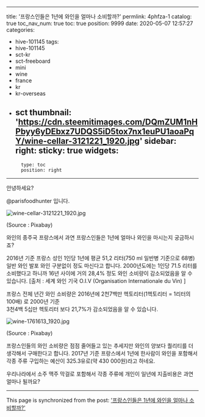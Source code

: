 
---
title: '프랑스인들은 1년에 와인을 얼마나 소비할까?'
permlink: 4phfza-1
catalog: true
toc_nav_num: true
toc: true
position: 9999
date: 2020-05-07 12:57:27
categories:
- hive-101145
tags:
- hive-101145
- sct-kr
- sct-freeboard
- mini
- wine
- france
- kr
- kr-overseas
- sct
thumbnail: 'https://cdn.steemitimages.com/DQmZUM1nHPbyy6yDEbxz7UDQS5iD5tox7nx1euPU1aoaPqY/wine-cellar-3121221_1920.jpg'
sidebar:
    right:
        sticky: true
widgets:
    -
        type: toc
        position: right
---


안녕하세요?

@parisfoodhunter 입니다.

![wine-cellar-3121221_1920.jpg](https://cdn.steemitimages.com/DQmZUM1nHPbyy6yDEbxz7UDQS5iD5tox7nx1euPU1aoaPqY/wine-cellar-3121221_1920.jpg)

(Source : Pixabay)

와인의 종주국 프랑스에서 과연 프랑스인들은 1년에  얼마나  와인을 마시는지 궁금하시죠?

2016년 기준 프랑스 성인 1인당 1년에 평균 51,2 리터(750 ml 일반병 기준으로 68병) 일반 와인 발포 와인 구분없이 정도 마신다고 합니다.
2000년도에는 1인당 71.5 리터를 소비했다고 하니까  16년 사이에 거의 28,4% 정도 와인 소비량이 감소되었음을 알 수 있습니다.   [출처 : 세계 와인 기국  O.I.V (Organisation Internationale du Vin) ]

프랑스 전체 년간 와인 소비량은  2016년에  2천7백만 헥토리터(1헥토리터 = 1리터의 100배)  로 2000년 기준   
 3천4백 5십만 헥토리터 보다 21,7%가 감소되었음을 알 수 있습니다.

![wine-1761613_1920.jpg](https://cdn.steemitimages.com/DQmc9fohiNqFyWjZzCaZiqbVJjqXC5mVvUZ6wRZUX9xgZMW/wine-1761613_1920.jpg)

(Source : Pixabay)

프랑스인들의 와인 소비량은 점점 줄어들고 있는 추세지만 와인의 양보다 퀄리티를 더 생각해서 구매한다고
합니다.
2017년 기준 프랑스에서 1년에 한사람이 와인을 포함해서 각종 주류 구입하는 예산이 325.3유로(약 430 000원)라고 하네요.

우리나라에서 소주 맥주 막걸로 포함해서 각종 주류에 개인이 일년에 지출비용은 과연 얼마나 될까요?

- - -

This page is synchronized from the post: ['프랑스인들은 1년에 와인을 얼마나 소비할까?'](https://steemit.com/@parisfoodhunter/4phfza-1)
